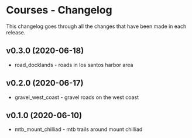 # Courses - Changelog
This changelog goes through all the changes that have been made in each release.

## v0.3.0 (2020-06-18)

* road_docklands - roads in los santos harbor area

## v0.2.0 (2020-06-17)

* gravel_west_coast - gravel roads on the west coast

## v0.1.0 (2020-06-10)

* mtb_mount_chilliad - mtb trails around mount chilliad